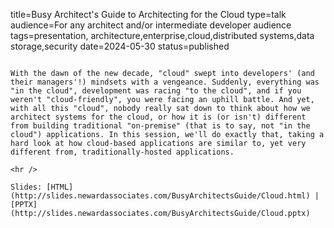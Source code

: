 title=Busy Architect's Guide   to Architecting for the Cloud
type=talk
audience=For any architect and/or intermediate developer audience
tags=presentation, architecture,enterprise,cloud,distributed systems,data storage,security
date=2024-05-30
status=published
~~~~~~

With the dawn of the new decade, "cloud" swept into developers' (and their managers'!) mindsets with a vengeance. Suddenly, everything was "in the cloud", development was racing "to the cloud", and if you weren't "cloud-friendly", you were facing an uphill battle. And yet, with all this "cloud", nobody really sat down to think about how we architect systems for the cloud, or how it is (or isn't) different from building traditional "on-premise" (that is to say, not "in the cloud") applications. In this session, we'll do exactly that, taking a hard look at how cloud-based applications are similar to, yet very different from, traditionally-hosted applications.
    
<hr />

Slides: [HTML](http://slides.newardassociates.com/BusyArchitectsGuide/Cloud.html) | [PPTX](http://slides.newardassociates.com/BusyArchitectsGuide/Cloud.pptx)
